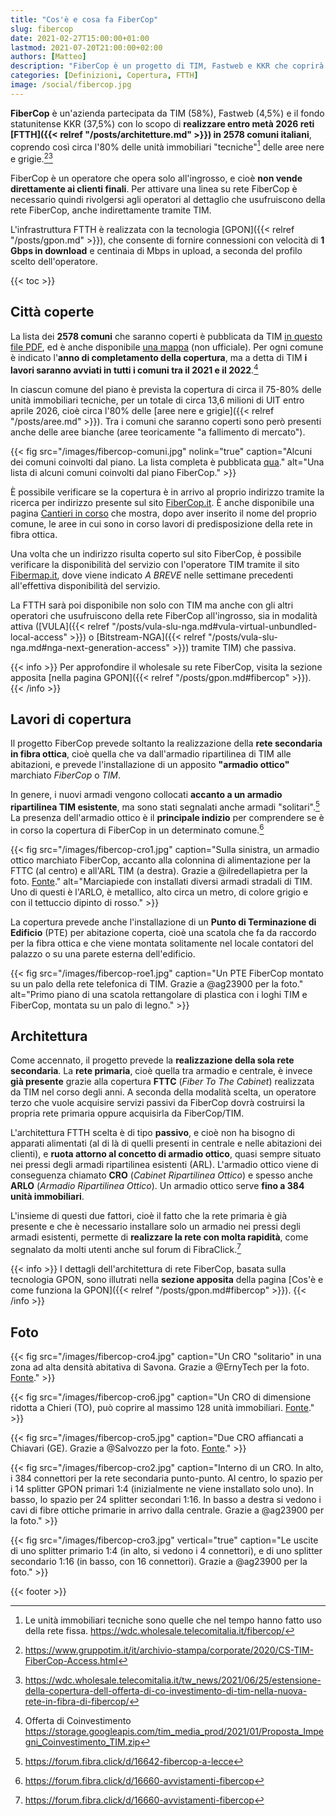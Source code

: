 ```yaml
---
title: "Cos'è e cosa fa FiberCop"
slug: fibercop
date: 2021-02-27T15:00:00+01:00
lastmod: 2021-07-20T21:00:00+02:00
authors: [Matteo]
description: "FiberCop è un progetto di TIM, Fastweb e KKR che coprirà 2578 comuni in FTTH Gigabit entro il 2026. Ecco la lista e i dettagli."
categories: [Definizioni, Copertura, FTTH]
image: /social/fibercop.jpg
---
```


**FiberCop** è un'azienda partecipata da TIM (58%), Fastweb (4,5%) e il fondo statunitense KKR (37,5%) con lo scopo di **realizzare entro metà 2026 reti [FTTH]({{< relref "/posts/architetture.md" >}}) in 2578 comuni italiani**, coprendo così circa l'80% delle unità immobiliari "tecniche"[^uit] delle aree nere e grigie.[^costituzione][^coinvestimento2]

[^uit]: Le unità immobiliari tecniche sono quelle che nel tempo hanno fatto uso della rete fissa. https://wdc.wholesale.telecomitalia.it/fibercop/
[^costituzione]: https://www.gruppotim.it/it/archivio-stampa/corporate/2020/CS-TIM-FiberCop-Access.html
[^coinvestimento2]: https://wdc.wholesale.telecomitalia.it/tw_news/2021/06/25/estensione-della-copertura-dell-offerta-di-co-investimento-di-tim-nella-nuova-rete-in-fibra-di-fibercop/

FiberCop è un operatore che opera solo all'ingrosso, e cioè **non vende direttamente ai clienti finali**. Per attivare una linea su rete FiberCop è necessario quindi rivolgersi agli operatori al dettaglio che usufruiscono della rete FiberCop, anche indirettamente tramite TIM.

L'infrastruttura FTTH è realizzata con la tecnologia [GPON]({{< relref "/posts/gpon.md" >}}), che consente di fornire connessioni con velocità di **1 Gbps in download** e centinaia di Mbps in upload, a seconda del profilo scelto dell'operatore.

{{< toc >}}

## Città coperte

La lista dei **2578 comuni** che saranno coperti è pubblicata da TIM [in questo file PDF](https://wdc.wholesale.telecomitalia.it/wp-content/uploads/2021/06/Allegato1bs_PianoCoperturaOffertaCoinvestimento-22giu21.pdf), ed è anche disponibile [una mappa](https://www.google.com/maps/d/viewer?mid=1Iq0Lc0YlwK_Cx4577Hc-RSf1Zefn5JYW&usp=sharing) (non ufficiale). Per ogni comune è indicato l'**anno di completamento della copertura**, ma a detta di TIM **i lavori saranno avviati in tutti i comuni tra il 2021 e il 2022**.[^coinvestimento]

[^coinvestimento]: Offerta di Coinvestimento https://storage.googleapis.com/tim_media_prod/2021/01/Proposta_Impegni_Coinvestimento_TIM.zip

In ciascun comune del piano è prevista la copertura di circa il 75-80% delle unità immobiliari tecniche, per un totale di circa 13,6 milioni di UIT entro aprile 2026, cioè circa l'80% delle [aree nere e grigie]({{< relref "/posts/aree.md" >}}). Tra i comuni che saranno coperti sono però presenti anche delle aree bianche (aree teoricamente "a fallimento di mercato").

{{< fig src="/images/fibercop-comuni.jpg" nolink="true" caption="Alcuni dei comuni coinvolti dal piano. La lista completa è pubblicata [qua](https://wdc.wholesale.telecomitalia.it/wp-content/uploads/2021/06/Allegato1bs_PianoCoperturaOffertaCoinvestimento-22giu21.pdf)." alt="Una lista di alcuni comuni coinvolti dal piano FiberCop." >}}

È possibile verificare se la copertura è in arrivo al proprio indirizzo tramite la ricerca per indirizzo presente sul sito [FiberCop.it](https://www.fibercop.it). È anche disponibile una pagina [Cantieri in corso](https://www.fibercop.it/cantieri-in-corso/) che mostra, dopo aver inserito il nome del proprio comune, le aree in cui sono in corso lavori di predisposizione della rete in fibra ottica.

Una volta che un indirizzo risulta coperto sul sito FiberCop, è possibile verificare la disponibilità del servizio con l'operatore TIM tramite il sito [Fibermap.it](https://fibermap.it/), dove viene indicato *A BREVE* nelle settimane precedenti all'effettiva disponibilità del servizio.

La FTTH sarà poi disponibile non solo con TIM ma anche con gli altri operatori che usufruiscono della rete FiberCop all'ingrosso, sia in modalità attiva ([VULA]({{< relref "/posts/vula-slu-nga.md#vula-virtual-unbundled-local-access" >}}) o [Bitstream-NGA]({{< relref "/posts/vula-slu-nga.md#nga-next-generation-access" >}}) tramite TIM) che passiva.

{{< info >}}
Per approfondire il wholesale su rete FiberCop, visita la sezione apposita [nella pagina GPON]({{< relref "/posts/gpon.md#fibercop" >}}).
{{< /info >}}

## Lavori di copertura

Il progetto FiberCop prevede soltanto la realizzazione della **rete secondaria in fibra ottica**, cioè quella che va dall'armadio ripartilinea di TIM alle abitazioni, e prevede l'installazione di un apposito **"armadio ottico"** marchiato *FiberCop* o *TIM*.

In genere, i nuovi armadi vengono collocati **accanto a un armadio ripartilinea TIM esistente**, ma sono stati segnalati anche armadi "solitari".[^solitario] La presenza dell'armadio ottico è il **principale indizio** per comprendere se è in corso la copertura di FiberCop in un determinato comune.[^avvistamenti]

[^solitario]: https://forum.fibra.click/d/16642-fibercop-a-lecce
[^avvistamenti]: https://forum.fibra.click/d/16660-avvistamenti-fibercop

{{< fig src="/images/fibercop-cro1.jpg" caption="Sulla sinistra, un armadio ottico marchiato FiberCop, accanto alla colonnina di alimentazione per la FTTC (al centro) e all'ARL TIM (a destra). Grazie a @ilredellapietra per la foto. [Fonte](https://forum.fibra.click/d/16373-nuovo-armadio-fibercop)." alt="Marciapiede con installati diversi armadi stradali di TIM. Uno di questi è l'ARLO, è metallico, alto circa un metro, di colore grigio e con il tettuccio dipinto di rosso." >}}

La copertura prevede anche l'installazione di un **Punto di Terminazione di Edificio** (PTE) per abitazione coperta, cioè una scatola che fa da raccordo per la fibra ottica e che viene montata solitamente nel locale contatori del palazzo o su una parete esterna dell'edificio.

{{< fig src="/images/fibercop-roe1.jpg" caption="Un PTE FiberCop montato su un palo della rete telefonica di TIM. Grazie a @ag23900 per la foto." alt="Primo piano di una scatola rettangolare di plastica con i loghi TIM e FiberCop, montata su un palo di legno." >}}

## Architettura

Come accennato, il progetto prevede la **realizzazione della sola rete secondaria**. La **rete primaria**, cioè quella tra armadio e centrale, è invece **già presente** grazie alla copertura **FTTC** (*Fiber To The Cabinet*) realizzata da TIM nel corso degli anni. A seconda della modalità scelta, un operatore terzo che vuole acquisire servizi passivi da FiberCop dovrà costruirsi la propria rete primaria oppure acquisirla da FiberCop/TIM.

L'architettura FTTH scelta è di tipo **passivo**, e cioè non ha bisogno di apparati alimentati (al di là di quelli presenti in centrale e nelle abitazioni dei clienti), e **ruota attorno al concetto di armadio ottico**, quasi sempre situato nei pressi degli armadi ripartilinea esistenti (ARL). L'armadio ottico viene di conseguenza chiamato **CRO** (*Cabinet Ripartilinea Ottico*) e spesso anche **ARLO** (*Armadio Ripartilinea Ottico*). Un armadio ottico serve **fino a 384 unità immobiliari**.

[^gpon]: https://wdc.wholesale.telecomitalia.it/fibercop/servizi/semi-gpon-e-full-gpon/

L'insieme di questi due fattori, cioè il fatto che la rete primaria è già presente e che è necessario installare solo un armadio nei pressi degli armadi esistenti, permette di **realizzare la rete con molta rapidità**, come segnalato da molti utenti anche sul forum di FibraClick.[^avvistamenti]

{{< info >}}
I dettagli dell'architettura di rete FiberCop, basata sulla tecnologia GPON, sono illutrati nella **sezione apposita** della pagina [Cos'è e come funziona la GPON]({{< relref "/posts/gpon.md#fibercop" >}}).
{{< /info >}}

## Foto

{{< fig src="/images/fibercop-cro4.jpg" caption="Un CRO \"solitario\" in una zona ad alta densità abitativa di Savona. Grazie a @ErnyTech per la foto. [Fonte](https://forum.fibra.click/d/16373-nuovo-armadio-fibercop/119)." >}}

{{< fig src="/images/fibercop-cro6.jpg" caption="Un CRO di dimensione ridotta a Chieri (TO), può coprire al massimo 128 unità immobiliari. [Fonte](https://forum.fibra.click/d/16660-avvistamenti-e-mappa-lavori-ftth-fibercop/3236)." >}}

{{< fig src="/images/fibercop-cro5.jpg" caption="Due CRO affiancati a Chiavari (GE). Grazie a @Salvozzo per la foto. [Fonte](https://forum.fibra.click/d/16660-avvistamenti-e-mappa-lavori-ftth-fibercop/995)." >}}

{{< fig src="/images/fibercop-cro2.jpg" caption="Interno di un CRO. In alto, i 384 connettori per la rete secondaria punto-punto. Al centro, lo spazio per i 14 splitter GPON primari 1:4 (inizialmente ne viene installato solo uno). In basso, lo spazio per 24 splitter secondari 1:16. In basso a destra si vedono i cavi di fibre ottiche primarie in arrivo dalla centrale. Grazie a @ag23900 per la foto." >}}

{{< fig src="/images/fibercop-cro3.jpg" vertical="true" caption="Le uscite di uno splitter primario 1:4 (in alto, si vedono i 4 connettori), e di uno splitter secondario 1:16 (in basso, con 16 connettori). Grazie a @ag23900 per la foto." >}}

{{< footer >}}
